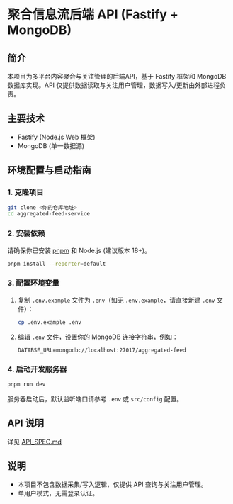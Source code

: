 # 聚合信息流后端 API (Fastify + MongoDB)

## 简介
本项目为多平台内容聚合与关注管理的后端API，基于 Fastify 框架和 MongoDB 数据库实现。API 仅提供数据读取与关注用户管理，数据写入/更新由外部进程负责。

## 主要技术
- Fastify (Node.js Web 框架)
- MongoDB (单一数据源)

## 环境配置与启动指南

### 1. 克隆项目

```bash
git clone <你的仓库地址>
cd aggregated-feed-service
```

### 2. 安装依赖

请确保你已安装 [pnpm](https://pnpm.io/zh/installation) 和 Node.js (建议版本 18+)。

```bash
pnpm install --reporter=default
```

### 3. 配置环境变量

1. 复制 `.env.example` 文件为 `.env`（如无 `.env.example`，请直接新建 `.env` 文件）：
   ```bash
   cp .env.example .env
   ```
2. 编辑 `.env` 文件，设置你的 MongoDB 连接字符串，例如：
   ```
   DATABSE_URL=mongodb://localhost:27017/aggregated-feed
   ```

### 4. 启动开发服务器

```bash
pnpm run dev
```

服务器启动后，默认监听端口请参考 `.env` 或 `src/config` 配置。

## API 说明
详见 [API_SPEC.md](./API_SPEC.md)

## 说明
- 本项目不包含数据采集/写入逻辑，仅提供 API 查询与关注用户管理。
- 单用户模式，无需登录认证。 
